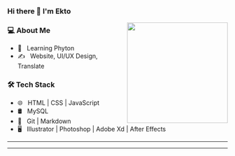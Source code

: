 ### Hi there 👋 I'm Ekto</h2>

<img align='right' src="https://media.giphy.com/media/MZWb0ZZyfgtxVMDu6d/giphy.gif" width="230">
<h3> 💻 About Me </h3>

- 🌱 &nbsp; Learning Phyton
- ✍️ &nbsp; Website, UI/UX Design, Translate
<h3>🛠 Tech Stack</h3>

- 🌐 &nbsp; HTML | CSS | JavaScript
- 🛢 &nbsp; MySQL 
- 🔧 &nbsp; Git | Markdown
- 🖥 &nbsp; Illustrator | Photoshop | Adobe Xd | After Effects
<hr>
</p>
<hr>
